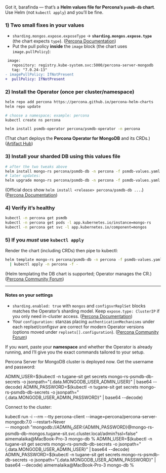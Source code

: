 Got it, barafinda — that’s a **Helm values file for Percona’s `psmdb-db` chart**. Use Helm (not `kubectl apply`) and you’ll be fine.

### 1) Two small fixes in your values

* `sharding.mongos.expose.exposeType` → **`sharding.mongos.expose.type`** (the chart expects `type`). ([Percona Documentation][1])
* Put the pull policy **inside** the `image` block (the chart uses `image.pullPolicy`):

```diff
 image:
   repository: registry.kube-system.svc:5000/percona-server-mongodb
   tag: "7.0.24-13"
- imagePullPolicy: IfNotPresent
+  pullPolicy: IfNotPresent
```

### 2) Install the Operator (once per cluster/namespace)

```bash
helm repo add percona https://percona.github.io/percona-helm-charts
helm repo update

# choose a namespace; example: percona
kubectl create ns percona

helm install psmdb-operator percona/psmdb-operator -n percona
```

(That chart deploys the **Percona Operator for MongoDB** and its CRDs.) ([Artifact Hub][2])

### 3) Install your sharded DB using this values file

```bash
# after the two tweaks above
helm install mongo-rs percona/psmdb-db -n percona -f psmdb-values.yaml
# later updates:
helm upgrade mongo-rs percona/psmdb-db -n percona -f psmdb-values.yaml
```

(Official docs show `helm install <release> percona/psmdb-db ...`.) ([Percona Documentation][3])

### 4) Verify it’s healthy

```bash
kubectl -n percona get psmdb
kubectl -n percona get pods -l app.kubernetes.io/instance=mongo-rs
kubectl -n percona get svc -l app.kubernetes.io/component=mongos
```

### 5) If you *must* use `kubectl apply`

Render the chart (including CRDs) then pipe to kubectl:

```bash
helm template mongo-rs percona/psmdb-db -n percona -f psmdb-values.yaml --include-crds \
  | kubectl apply -n percona -f -
```

(Helm templating the DB chart is supported; Operator manages the CR.) ([Percona Community Forum][4])

---

#### Notes on your settings

* `sharding.enabled: true` with `mongos` and `configsvrReplSet` blocks matches the Operator’s sharding model. Keep `expose.type: ClusterIP` if you only need in-cluster access. ([Percona Documentation][5])
* Your `configuration:` stanzas placing `authenticationMechanisms` under each replset/configsvr are correct for modern Operator versions (options moved under `replsets[].configuration`). ([Percona Community Forum][6])

If you want, paste your **namespace** and whether the Operator is already running, and I’ll give you the exact commands tailored to your setup.

[1]: https://docs.percona.com/percona-operator-for-mongodb/expose.html?utm_source=chatgpt.com "Percona Operator for MongoDB - Exposing the cluster"
[2]: https://artifacthub.io/packages/helm/percona/psmdb-operator?utm_source=chatgpt.com "psmdb-operator 1.20.1 · percona/percona - artifacthub.io"
[3]: https://docs.percona.com/percona-operator-for-mongodb/helm.html?utm_source=chatgpt.com "With Helm - Percona Operator for MongoDB"
[4]: https://forums.percona.com/t/helm-chart-percona-psmdb-db-does-include-crds/17518?utm_source=chatgpt.com "Helm chart percona/psmdb-db does include CRDs"
[5]: https://docs.percona.com/percona-operator-for-mongodb/sharding.html?utm_source=chatgpt.com "MongoDB sharding - Percona Operator for MongoDB"
[6]: https://forums.percona.com/t/helm-upgrade-from-1-11-to-1-12-confusing-crds/17027/1?utm_source=chatgpt.com "Helm Upgrade from 1.11 to 1.12 confusing crds - Percona Operator for ..."



Percona Server for MongoDB cluster is deployed now. Get the username and password:

  ADMIN_USER=$(kubectl -n tugane-sit get secrets mongo-rs-psmdb-db-secrets -o jsonpath="{.data.MONGODB_USER_ADMIN_USER}" | base64 --decode)
  ADMIN_PASSWORD=$(kubectl -n tugane-sit get secrets mongo-rs-psmdb-db-secrets -o jsonpath="{.data.MONGODB_USER_ADMIN_PASSWORD}" | base64 --decode)

Connect to the cluster:

  kubectl run -i --rm --tty percona-client --image=percona/percona-server-mongodb:7.0 --restart=Never \
  -- mongosh "mongodb://${ADMIN_USER}:${ADMIN_PASSWORD}@mongo-rs-psmdb-db-mongos.tugane-sit.svc.cluster.local/admin?ssl=false"
aimemalaika@MacBook-Pro-3 mongo-db %   ADMIN_USER=$(kubectl -n tugane-sit get secrets mongo-rs-psmdb-db-secrets -o jsonpath="{.data.MONGODB_USER_ADMIN_USER}" | base64 --decode)
  ADMIN_PASSWORD=$(kubectl -n tugane-sit get secrets mongo-rs-psmdb-db-secrets -o jsonpath="{.data.MONGODB_USER_ADMIN_PASSWORD}" | base64 --decode)
aimemalaika@MacBook-Pro-3 mongo-db %

